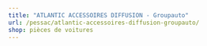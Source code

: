 ```yaml
---
title: "ATLANTIC ACCESSOIRES DIFFUSION - Groupauto"
url: /pessac/atlantic-accessoires-diffusion-groupauto/
shop: pièces de voitures
---
```

